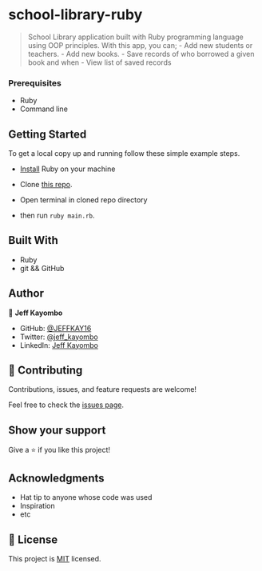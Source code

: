 # school-library-ruby
> School Library application built with Ruby programming language using OOP principles. With this app, you can;
    - Add new students or teachers.
    - Add new books.
    - Save records of who borrowed a given book and when
    - View list of saved records
### Prerequisites

- Ruby
- Command line

## Getting Started

To get a local copy up and running follow these simple example steps.
- [Install](https://www.ruby-lang.org/en/documentation/installation/) Ruby on your machine
- Clone [this repo](https://github.com/JEFFKAY16/School-Library-OOP-Ruby).

- Open terminal in cloned repo directory

- then run ```ruby main.rb```.

## Built With

- Ruby
- git && GitHub

## Author

👤 **Jeff Kayombo**

- GitHub: [@JEFFKAY16](https://github.com/JEFFKAY16)
- Twitter: [@jeff_kayombo](https://twitter.com/jeff_kayombo)
- LinkedIn: [Jeff Kayombo](https://www.linkedin.com/in/jeff-kayombo/)


## 🤝 Contributing

Contributions, issues, and feature requests are welcome!

Feel free to check the [issues page](../../issues/).

## Show your support

Give a ⭐️ if you like this project!

## Acknowledgments

- Hat tip to anyone whose code was used
- Inspiration
- etc

## 📝 License

This project is [MIT](./MIT.md) licensed.